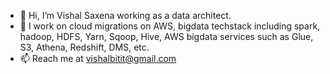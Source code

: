 - 👋 Hi, I’m Vishal Saxena working as a data architect.
- 👀 I work on cloud migrations on AWS, bigdata techstack including spark, hadoop, HDFS, Yarn, Sqoop, Hive, AWS bigdata services such as Glue, S3, Athena, Redshift, DMS, etc.
- 📫 Reach me at vishalbitit@gmail.com

<!---
vishalbitit/vishalbitit is a ✨ special ✨ repository because its `README.md` (this file) appears on your GitHub profile.
You can click the Preview link to take a look at your changes.
--->
